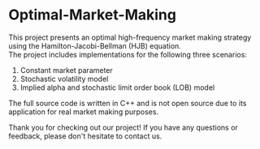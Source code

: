 # Optimal-Market-Making

This project presents an optimal high-frequency market making strategy using the Hamilton-Jacobi-Bellman (HJB) equation.    
The project includes implementations for the following three scenarios:

1. Constant market parameter
2. Stochastic volatility model
3. Implied alpha and stochastic limit order book (LOB) model  

The full source code is written in C++ and is not open source due to its application for real market making purposes.

Thank you for checking out our project! If you have any questions or feedback, please don't hesitate to contact us.
